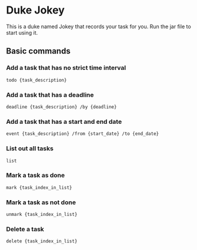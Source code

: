 # Duke Jokey

This is a duke named Jokey that records your task for you. Run the jar file to start using it. 

## Basic commands
### Add a task that has no strict time interval
```
todo {task_description}
```
### Add a task that has a deadline
```
deadline {task_description} /by {deadline}
```
### Add a task that has a start and end date
```
event {task_description} /from {start_date} /to {end_date}
```
### List out all tasks
```
list
```
### Mark a task as done
```
mark {task_index_in_list}
```
### Mark a task as not done
```
unmark {task_index_in_list}
```
### Delete a task
```
delete {task_index_in_list}
```






